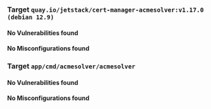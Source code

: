 
<h3>Target <code>quay.io/jetstack/cert-manager-acmesolver:v1.17.0 (debian 12.9)</code></h3>
<h4>No Vulnerabilities found</h4>
<h4>No Misconfigurations found</h4>
<h3>Target <code>app/cmd/acmesolver/acmesolver</code></h3>
<h4>No Vulnerabilities found</h4>
<h4>No Misconfigurations found</h4>
